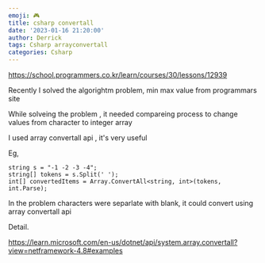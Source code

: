 ```yaml
---
emoji: 🎮 
title: csharp convertall
date: '2023-01-16 21:20:00'
author: Derrick
tags: Csharp arrayconvertall
categories: Csharp
---
```


https://school.programmers.co.kr/learn/courses/30/lessons/12939

 

Recently I solved the algorightm problem, min max value from programmars site

While solveing the problem , it needed compareing process to change values from character to integer array

I used array convertall api , it's very useful




Eg, 

    string s = "-1 -2 -3 -4";
    string[] tokens = s.Split(' ');
    int[] convertedItems = Array.ConvertAll<string, int>(tokens, int.Parse);


In the problem characters were separlate with blank, it could convert using array convertall api


Detail.

https://learn.microsoft.com/en-us/dotnet/api/system.array.convertall?view=netframework-4.8#examples 

 
